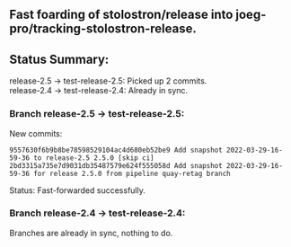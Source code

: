 ## Fast foarding of stolostron/release into joeg-pro/tracking-stolostron-release.

## Status Summary:

release-2.5 -> test-release-2.5: Picked up 2 commits.  
release-2.4 -> test-release-2.4: Already in sync.  

### Branch release-2.5 -> test-release-2.5:

New commits:

```
9557630f6b9b8be78598529104ac4d680eb52be9 Add snapshot 2022-03-29-16-59-36 to release-2.5 2.5.0 [skip ci]
2bd3315a735e7d9031db35487579e624f555058d Add snapshot 2022-03-29-16-59-36 for release 2.5.0 from pipeline quay-retag branch
```

Status: Fast-forwarded successfully.

### Branch release-2.4 -> test-release-2.4:

Branches are already in sync, nothing to do.
